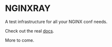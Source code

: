 # NGINXRAY

A test infrastructure for all your NGINX conf needs.

Check out the real [docs](https://nypr-docs.s3.us-east-2.amazonaws.com/nxr/build/index.html).

More to come.
